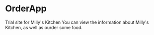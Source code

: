 # OrderApp
Trial site for Milly's Kitchen
You can view the information about Milly's Kitchen, as well as ourder some food.
